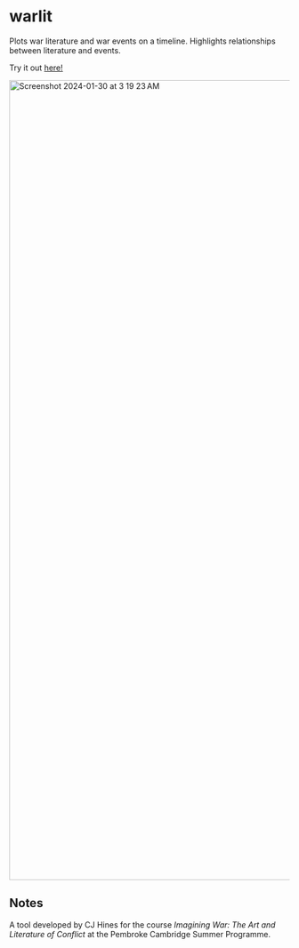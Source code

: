 # warlit
Plots war literature and war events on a timeline. Highlights relationships between literature and events.

Try it out [here!](https://cj-hines.github.io/warlit)

<img width="1439" alt="Screenshot 2024-01-30 at 3 19 23 AM" src="https://github.com/cj-hines/warlit/assets/107142876/2004eebc-674a-41b5-839b-3bd20dbc543a">

## Notes
A tool developed by CJ Hines for the course *Imagining War: The Art and Literature of Conflict* at the Pembroke Cambridge Summer Programme.
